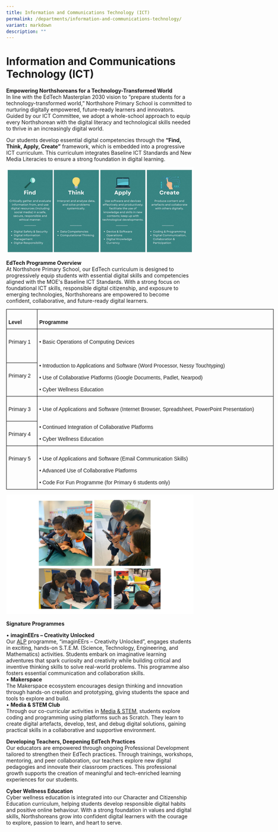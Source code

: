 ```yaml
---
title: Information and Communications Technology (ICT)
permalink: /departments/information-and-communications-technology/
variant: markdown
description: ""
---
```

# **Information and Communications Technology (ICT)**

**Empowering Northshoreans for a Technology-Transformed World**  
In line with the EdTech Masterplan 2030 vision to “prepare students for a technology-transformed world,” Northshore Primary School is committed to nurturing digitally empowered, future-ready learners and innovators. Guided by our ICT Committee, we adopt a whole-school approach to equip every Northshorean with the digital literacy and technological skills needed to thrive in an increasingly digital world.

Our students develop essential digital competencies through the **“Find, Think, Apply, Create”** framework, which is embedded into a progressive ICT curriculum. This curriculum integrates Baseline ICT Standards and New Media Literacies to ensure a strong foundation in digital learning.

![](/images/ICT001.jpg)

**EdTech Programme Overview**  
At Northshore Primary School, our EdTech curriculum is designed to progressively equip students with essential digital skills and competencies aligned with the MOE's Baseline ICT Standards. With a strong focus on foundational ICT skills, responsible digital citizenship, and exposure to emerging technologies, Northshoreans are empowered to become confident, collaborative, and future-ready digital learners.  

<table class="tg" style="border-collapse:collapse;border-spacing:0;table-layout: fixed; width: 720px"><colgroup><col style="width: 83px"><col style="width: 637px"></colgroup>
<thead><tr><th style="border-color:black;border-style:solid;border-width:1px;font-family:Arial, sans-serif;font-size:14px;font-weight:bold;overflow:hidden;padding:10px 5px;text-align:left;vertical-align:top;word-break:normal">&nbsp;&nbsp;&nbsp;<br>Level&nbsp;&nbsp;&nbsp;</th><th style="border-color:black;border-style:solid;border-width:1px;font-family:Arial, sans-serif;font-size:14px;font-weight:bold;overflow:hidden;padding:10px 5px;text-align:left;vertical-align:top;word-break:normal">&nbsp;&nbsp;&nbsp;<br>Programme&nbsp;&nbsp;&nbsp;</th></tr></thead>
<tbody><tr><td style="border-color:black;border-style:solid;border-width:1px;font-family:Arial, sans-serif;font-size:14px;overflow:hidden;padding:10px 5px;text-align:left;vertical-align:top;word-break:normal">   <br>Primary 1   </td><td rowspan="2" style="border-color:black;border-style:solid;border-width:1px;font-family:Arial, sans-serif;font-size:14px;overflow:hidden;padding:10px 5px;text-align:left;vertical-align:top;word-break:normal">   <br>• Basic Operations of   Computing Devices   <br><br><br><br>• Introduction to Applications   and Software (Word Processor, Nessy Touchtyping)<br>   <br>• Use of Collaborative   Platforms (Google Documents, Padlet, Nearpod)<br>   <br>• Cyber Wellness   Education</td></tr><tr><td style="border-color:black;border-style:solid;border-width:1px;font-family:Arial, sans-serif;font-size:14px;overflow:hidden;padding:10px 5px;text-align:left;vertical-align:top;word-break:normal">   <br>Primary 2   </td></tr>
<tr><td style="border-color:black;border-style:solid;border-width:1px;font-family:Arial, sans-serif;font-size:14px;overflow:hidden;padding:10px 5px;text-align:left;vertical-align:top;word-break:normal">&nbsp;&nbsp;&nbsp;<br>Primary 3&nbsp;&nbsp;&nbsp;</td><td rowspan="2" style="border-color:black;border-style:solid;border-width:1px;font-family:Arial, sans-serif;font-size:14px;overflow:hidden;padding:10px 5px;text-align:left;vertical-align:top;word-break:normal">   <br>• Use of Applications   and Software (Internet Browser, Spreadsheet, PowerPoint Presentation)<br>   <br><br>• Continued Integration   of Collaborative Platforms <br>   <br>• Cyber Wellness   Education   </td></tr><tr><td style="border-color:black;border-style:solid;border-width:1px;font-family:Arial, sans-serif;font-size:14px;overflow:hidden;padding:10px 5px;text-align:left;vertical-align:top;word-break:normal">&nbsp;&nbsp;&nbsp;<br>Primary 4&nbsp;&nbsp;&nbsp;</td></tr>
<tr><td style="border-color:black;border-style:solid;border-width:1px;font-family:Arial, sans-serif;font-size:14px;overflow:hidden;padding:10px 5px;text-align:left;vertical-align:top;word-break:normal">&nbsp;&nbsp;&nbsp;<br>Primary 5&nbsp;&nbsp;&nbsp;</td><td style="border-color:black;border-style:solid;border-width:1px;font-family:Arial, sans-serif;font-size:14px;overflow:hidden;padding:10px 5px;text-align:left;vertical-align:top;word-break:normal">   <br>• Use of Applications   and Software (Email Communication Skills)<br>   <br>• Advanced Use of Collaborative   Platforms<br>   <br>• Code For Fun   Programme (for Primary 6 students only)   </td></tr></tbody></table>

![](/images/ICT002.jpg)

**Signature Programmes**  

• **imaginEErs – Creativity Unlocked**  
Our  [ALP](https://www.northshorepri.moe.edu.sg/departments/applied-learning-programme-alp/)  programme, “imaginEErs – Creativity Unlocked”, engages students in exciting, hands-on S.T.E.M. (Science, Technology, Engineering, and Mathematics) activities. Students embark on imaginative learning adventures that spark curiosity and creativity while building critical and inventive thinking skills to solve real-world problems. This programme also fosters essential communication and collaboration skills.  
• **Makerspace**  
The Makerspace ecosystem encourages design thinking and innovation through hands-on creation and prototyping, giving students the space and tools to explore and build.  
• **Media &amp; STEM Club**  
Through our co-curricular activities in [Media &amp; STEM](https://www.northshorepri.moe.edu.sg/departments/co-curricular-activities-cca/media-n-stem-club/), students explore coding and programming using platforms such as Scratch. They learn to create digital artefacts, develop, test, and debug digital solutions, gaining practical skills in a collaborative and supportive environment.

**Developing Teachers, Deepening EdTech Practices**  
Our educators are empowered through ongoing Professional Development tailored to strengthen their EdTech practices. Through trainings, workshops, mentoring, and peer collaboration, our teachers explore new digital pedagogies and innovate their classroom practices. This professional growth supports the creation of meaningful and tech-enriched learning experiences for our students.

**Cyber Wellness Education**  
Cyber wellness education is integrated into our Character and Citizenship Education curriculum, helping students develop responsible digital habits and positive online behaviour. With a strong foundation in values and digital skills, Northshoreans grow into confident digital learners with the courage to explore, passion to learn, and heart to serve.